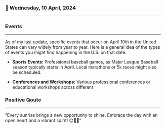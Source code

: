 ### 📅 Wednesday, 10 April, 2024
------
### Events
------
As of my last update, specific events that occur on April 10th in the United States can vary widely from year to year. Here is a general idea of the types of events you might find happening in the U.S. on that date:

* **Sports Events:** Professional baseball games, as Major League Baseball season typically starts in April. Local marathons or 5k races might also be scheduled.
  
* **Conferences and Workshops:** Various professional conferences or educational workshops across different
### Positive Qoute
------
"Every sunrise brings a new opportunity to shine. Embrace the day with an open heart and a vibrant spirit! 😊🌅💪"
